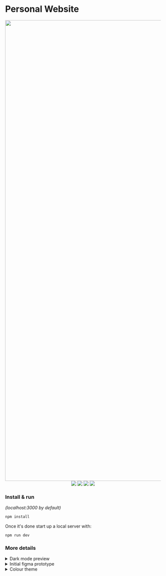 # Personal Website

<div align="center">
    <a href="https://ericxie.ca/"><img width="1491" alt="Screenshot 2023-03-04 at 1 20 49 PM" src="https://user-images.githubusercontent.com/66566975/222922444-3edffe55-d05d-44bd-a8f7-0194fdc6e207.png"></a>
    <br>
    <img src="https://img.shields.io/badge/react-%2320232a.svg?style=for-the-badge&logo=react&logoColor=%2361DAFB"/>
    <img src="https://img.shields.io/badge/Next-black?style=for-the-badge&logo=next.js&logoColor=white"/>
    <img src="https://img.shields.io/badge/tailwindcss-%2338B2AC.svg?style=for-the-badge&logo=tailwind-css&logoColor=white"/>
    <img src="https://img.shields.io/badge/figma-%23F24E1E.svg?style=for-the-badge&logo=figma&logoColor=white"/>
    <br>
    </div>
</div>

### Install & run

_(localhost:3000 by default)_

```bash
npm install
```

Once it's done start up a local server with:

```bash
npm run dev
```

### More details

<details>
  <summary>Dark mode preview</summary>
  <img width="1496" alt="Screenshot 2023-03-04 at 1 23 17 PM" src="https://user-images.githubusercontent.com/66566975/222922521-cb77a806-b385-4902-875c-fd5e4e70e33e.png">
</details>

<details>
  <summary>Initial figma prototype</summary>

The initial design was created using Figma. [Prototype](https://www.figma.com/proto/cLmEGsYANojpucopovTIdQ/Personal-Website-F22?node-id=152%3A2&scaling=min-zoom&page-id=0%3A1)

</details>
<details>
  <summary>Colour theme</summary>
  <img width="1496" alt="Theme" src="https://user-images.githubusercontent.com/66566975/223866988-f415b055-286f-45f3-9355-adb83100e0c2.png">
</details>
